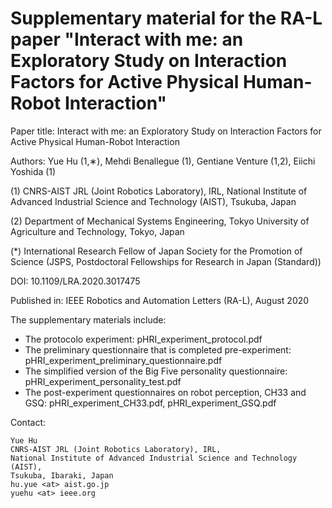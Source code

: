 
# Supplementary material for the RA-L paper "Interact with me: an Exploratory Study on Interaction Factors for Active Physical Human-Robot Interaction"

Paper title: Interact with me: an Exploratory Study on Interaction Factors for Active Physical Human-Robot Interaction

Authors: Yue Hu (1,∗), Mehdi Benallegue (1), Gentiane Venture (1,2), Eiichi Yoshida (1)

(1) CNRS-AIST JRL (Joint Robotics Laboratory), IRL, National Institute of Advanced Industrial Science and Technology (AIST), Tsukuba, Japan

(2) Department of Mechanical Systems Engineering, Tokyo University of Agriculture and Technology, Tokyo, Japan

(*) International Research Fellow of Japan Society for the Promotion of Science (JSPS, Postdoctoral Fellowships for Research in Japan (Standard))

DOI: 10.1109/LRA.2020.3017475

Published in: IEEE Robotics and Automation Letters (RA-L), August 2020


The supplementary materials include:
- The protocolo experiment: pHRI_experiment_protocol.pdf
- The preliminary questionnaire that is completed pre-experiment: pHRI_experiment_preliminary_questionnaire.pdf
- The simplified version of the Big Five personality questionnaire: pHRI_experiment_personality_test.pdf
- The post-experiment questionnaires on robot perception, CH33 and GSQ: pHRI_experiment_CH33.pdf, pHRI_experiment_GSQ.pdf

Contact:
```
Yue Hu
CNRS-AIST JRL (Joint Robotics Laboratory), IRL, 
National Institute of Advanced Industrial Science and Technology (AIST), 
Tsukuba, Ibaraki, Japan
hu.yue <at> aist.go.jp
yuehu <at> ieee.org
```
